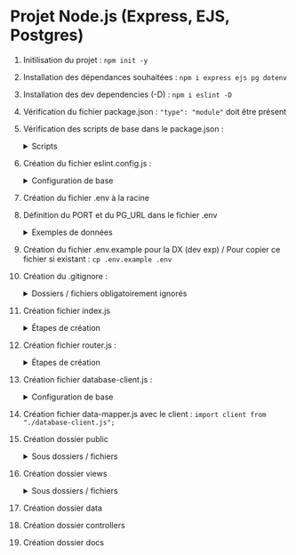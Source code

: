 # Projet Node.js (Express, EJS, Postgres)

1. Initilisation du projet : `npm init -y`
2. Installation des dépendances souhaitées : `npm i express ejs pg dotenv`
3. Installation des dev dependencies (-D) : `npm i eslint -D`
4. Vérification du fichier package.json : `"type": "module"` doit être présent
5. Vérification des scripts de base dans le package.json :
   <details><summary>Scripts</summary>

    - `"start": "node index.js"`
    - `"dev": "node --watch index.js"`
    </details>
6. Création du fichier eslint.config.js :
    <details><summary>Configuration de base</summary>

    ```js
    import js from "@eslint/js";
    import globals from "globals";
    export default [
    js.configs.recommended,
    {
        languageOptions: {
        globals: {
            ...globals.browser,
            ...globals.node
        },
         },
        rules: {
        "semi": "error",
        "indent": ["error", 2],
        }
    }
    ];
    ```

    </details>
7. Création du fichier .env à la racine
8. Définition du PORT et du PG_URL dans le fichier .env
   <details><summary>Exemples de données</summary>

    - `PORT=3000`
    - `PG_URL=postgres://nomdatabase:motdepasse@localhost:5432/nomdatabase`
    </details>
9. Création du fichier .env.example pour la DX (dev exp) / Pour copier ce fichier si existant : `cp .env.example .env`
10. Création du .gitignore :
    <details><summary>Dossiers / fichiers obligatoirement ignorés</summary>

      - node_modules/
      - .env
    </details>
11. Création fichier index.js
    <details><summary>Étapes de création</summary>

    - Importation des fonctions obligatoires pour le fonctionnement dans l'index.js :
       - `import "dotenv/config";`
       - `import express from "express";`
       - `import path from "node:path";`
       - `import router from "./router.js";`
    - Création du serveur de l'app dans l'index.js : `const app = express();`
    - Configuration du moteur de rendu (view engine) dans l'index.js : `app.set("view engine", "ejs");`
    - Configuration de la localisation du dossier des vues dans l'index.js : `app.set("views", path.join(import.meta.dirname, "views"));`
    - Configuration du dossier d'assets statiques (public) dans l'index.js : `app.use(express.static(path.join(import.meta.dirname, "public")));`
    - Configuration bodyparser pour express (rendre le req.body récupérable) dans l'index.js : `app.use(express.urlencoded({ extended: true }));`
    - Utilisation du router dans l'index.js : `app.use(router);`
    - Lancement du serveur avec fallback de secours dans l'index.js : `const port = process.env.PORT || 3000;` // process.env.PARAM permet de faire appel à tout paramètre défini dans le .env
    - Mise en place de l'écoute de serveur dans l'index.js : ``app.listen(port, () => { console.log(`Server started at http://localhost:${port}`); });``
    </details>
12. Création fichier router.js :
    <details><summary>Étapes de création</summary>

    ```js
    // Import du système de router
    import { Router } from "express";

    // PRE-REQUIS=CONTROLLERS - Import des méthodes de controlleurs 
    import * as mainController from "./controllers/main.controller.js";
    import * as promoController from "./controllers/promos.controller.js";
    import * as studentController from "./controllers/students.controller.js";

    // Créer un routeur
    const router = Router();

    // Exemples de configurations du routeur
    router.get("/", mainController.renderHomePage);

    router.get("/admin/promos/add", promoController.renderPromoCreationPage);
    router.post("/admin/promos/add", promoController.handlePromoForm);

    // 404 Middleware - APRES les routes (possibilité de l'ajouter dans l'index.js APRES le routeur)
    router.use((req, res) => {
      res.status(404).render("404");
    });

    // Exporter le router
    export default router;
    ```

    </details>
13. Création fichier database-client.js :
    <details><summary>Configuration de base</summary>

    ```js
    // Charge les variables d'environnement
    import "dotenv/config";

    // Import du module PG
    import pg from "pg";

    // Créer un client de connexion (tunnel) vers notre base de données PostgreSQL
    const client = new pg.Client(process.env.PG_URL);

    // Ouvrir la connexion
    client.connect();

    // Exporter cette connexion, pour s'en servir dans d'autres fichiers
    export default client;
    ```

    </details>
14. Création fichier data-mapper.js avec le client : `import client from "./database-client.js";`
15. Création dossier public
    <details><summary>Sous dossiers / fichiers</summary>

      - dossier css
      - dossier images
      - fichier favicon.ico
    </details>
16. Création dossier views
    <details><summary>Sous dossiers / fichiers</summary>

      - dossier partials
      - fichiers views
    </details>
17. Création dossier data
18. Création dossier controllers
19. Création dossier docs
